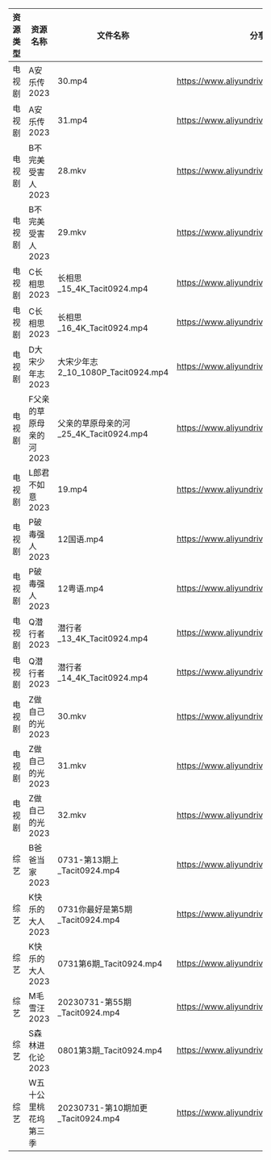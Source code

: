 | 资源类型 | 资源名称           | 文件名称                          | 分享链接                                      | 更新时间       |
| ---- | -------------- | ----------------------------- | ----------------------------------------- | ---------- |
| 电视剧  | A安乐传2023       | 30.mp4                        | https://www.aliyundrive.com/s/wP3fMjB1xH3 | 2023-08-01 |
| 电视剧  | A安乐传2023       | 31.mp4                        | https://www.aliyundrive.com/s/wP3fMjB1xH3 | 2023-08-01 |
| 电视剧  | B不完美受害人2023    | 28.mkv                        | https://www.aliyundrive.com/s/X52UQ4NfnWc | 2023-08-01 |
| 电视剧  | B不完美受害人2023    | 29.mkv                        | https://www.aliyundrive.com/s/X52UQ4NfnWc | 2023-08-01 |
| 电视剧  | C长相思2023       | 长相思_15_4K_Tacit0924.mp4       | https://www.aliyundrive.com/s/4u3FpioY6BR | 2023-08-01 |
| 电视剧  | C长相思2023       | 长相思_16_4K_Tacit0924.mp4       | https://www.aliyundrive.com/s/4u3FpioY6BR | 2023-08-01 |
| 电视剧  | D大宋少年志2023     | 大宋少年志2_10_1080P_Tacit0924.mp4 | https://www.aliyundrive.com/s/Be2ceEjJu56 | 2023-08-01 |
| 电视剧  | F父亲的草原母亲的河2023 | 父亲的草原母亲的河_25_4K_Tacit0924.mp4 | https://www.aliyundrive.com/s/YqgsgnJkpDn | 2023-08-01 |
| 电视剧  | L郎君不如意2023     | 19.mp4                        | https://www.aliyundrive.com/s/t5SwfgT4MyL | 2023-08-01 |
| 电视剧  | P破毒强人2023      | 12国语.mp4                      | https://www.aliyundrive.com/s/N9L3L9L9hNr | 2023-08-01 |
| 电视剧  | P破毒强人2023      | 12粤语.mp4                      | https://www.aliyundrive.com/s/N9L3L9L9hNr | 2023-08-01 |
| 电视剧  | Q潜行者2023       | 潜行者_13_4K_Tacit0924.mp4       | https://www.aliyundrive.com/s/siGjovJUqpD | 2023-08-01 |
| 电视剧  | Q潜行者2023       | 潜行者_14_4K_Tacit0924.mp4       | https://www.aliyundrive.com/s/siGjovJUqpD | 2023-08-01 |
| 电视剧  | Z做自己的光2023     | 30.mkv                        | https://www.aliyundrive.com/s/ZuH7v2Grwfq | 2023-08-01 |
| 电视剧  | Z做自己的光2023     | 31.mkv                        | https://www.aliyundrive.com/s/ZuH7v2Grwfq | 2023-08-01 |
| 电视剧  | Z做自己的光2023     | 32.mkv                        | https://www.aliyundrive.com/s/ZuH7v2Grwfq | 2023-08-01 |
| 综艺   | B爸爸当家2023      | 0731-第13期上_Tacit0924.mp4      | https://www.aliyundrive.com/s/SqHa3g1TkvY | 2023-08-01 |
| 综艺   | K快乐的大人2023     | 0731你最好是第5期_Tacit0924.mp4     | https://www.aliyundrive.com/s/SKqRbjBsPaj | 2023-08-01 |
| 综艺   | K快乐的大人2023     | 0731第6期_Tacit0924.mp4         | https://www.aliyundrive.com/s/SKqRbjBsPaj | 2023-08-01 |
| 综艺   | M毛雪汪2023       | 20230731-第55期_Tacit0924.mp4   | https://www.aliyundrive.com/s/asPqfgPRqAg | 2023-08-01 |
| 综艺   | S森林进化论2023     | 0801第3期_Tacit0924.mp4         | https://www.aliyundrive.com/s/MR9vntZUnQ2 | 2023-08-01 |
| 综艺   | W五十公里桃花坞第三季    | 20230731-第10期加更_Tacit0924.mp4 | https://www.aliyundrive.com/s/UM8vBhV25fT | 2023-08-01 |
